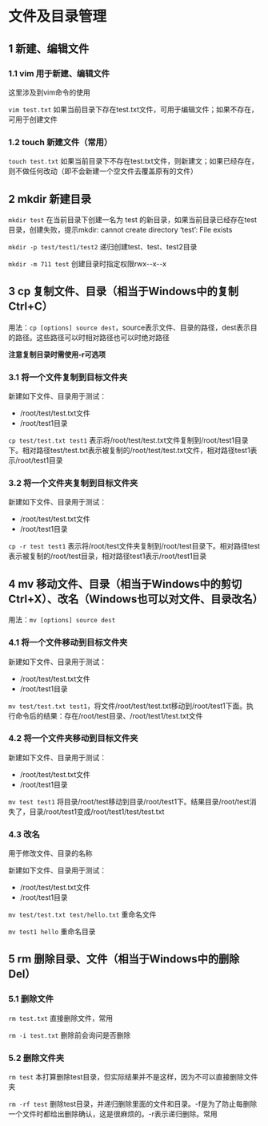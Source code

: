 # 文件及目录管理

## 1 新建、编辑文件

### 1.1 vim 用于新建、编辑文件

这里涉及到vim命令的使用

`vim test.txt` 如果当前目录下存在test.txt文件，可用于编辑文件；如果不存在，可用于创建文件

### 1.2 touch 新建文件（常用）

`touch test.txt` 如果当前目录下不存在test.txt文件，则新建文；如果已经存在，则不做任何改动（即不会新建一个空文件去覆盖原有的文件）


## 2 mkdir 新建目录

`mkdir test` 在当前目录下创建一名为 test 的新目录，如果当前目录已经存在test目录，创建失败，提示mkdir: cannot create directory ‘test’: File exists

`mkdir -p test/test1/test2` 递归创建test、test、test2目录

`mkdir -m 711 test` 创建目录时指定权限rwx--x--x

## 3 cp 复制文件、目录（相当于Windows中的复制Ctrl+C）

用法：`cp [options] source dest`，source表示文件、目录的路径，dest表示目的路径。这些路径可以时相对路径也可以时绝对路径

**注意复制目录时需使用-r可选项**

### 3.1 将一个文件复制到目标文件夹

新建如下文件、目录用于测试：

- /root/test/test.txt文件
- /root/test1目录

`cp test/test.txt test1` 表示将/root/test/test.txt文件复制到/root/test1目录下。相对路径test/test.txt表示被复制的/root/test/test.txt文件，相对路径test1表示/root/test1目录

### 3.2 将一个文件夹复制到目标文件夹

新建如下文件、目录用于测试：

- /root/test/test.txt文件
- /root/test1目录

`cp -r test test1` 表示将/root/test文件夹复制到/root/test目录下。相对路径test表示被复制的/root/test目录，相对路径test1表示/root/test1目录

## 4 mv 移动文件、目录（相当于Windows中的剪切Ctrl+X）、改名（Windows也可以对文件、目录改名）

用法：`mv [options] source dest`

### 4.1 将一个文件移动到目标文件夹

新建如下文件、目录用于测试：

- /root/test/test.txt文件
- /root/test1目录

`mv test/test.txt test1`，将文件/root/test/test.txt移动到/root/test1下面。执行命令后的结果：存在/root/test目录、/root/test1/test.txt文件

### 4.2 将一个文件夹移动到目标文件夹

新建如下文件、目录用于测试：

- /root/test/test.txt文件
- /root/test1目录

`mv test test1` 将目录/root/test移动到目录/root/test1下。结果目录/root/test消失了，目录/root/test1变成/root/test1/test/test.txt

### 4.3 改名

用于修改文件、目录的名称

新建如下文件、目录用于测试：

- /root/test/test.txt文件
- /root/test1目录

`mv test/test.txt test/hello.txt` 重命名文件

`mv test1 hello` 重命名目录

## 5 rm 删除目录、文件（相当于Windows中的删除Del）

### 5.1 删除文件

`rm test.txt` 直接删除文件，常用

`rm -i test.txt` 删除前会询问是否删除

### 5.2 删除文件夹

`rm test` 本打算删除test目录，但实际结果并不是这样，因为不可以直接删除文件夹

`rm -rf test` 删除test目录，并递归删除里面的文件和目录。-f是为了防止每删除一个文件时都给出删除确认，这是很麻烦的。-r表示递归删除。常用
